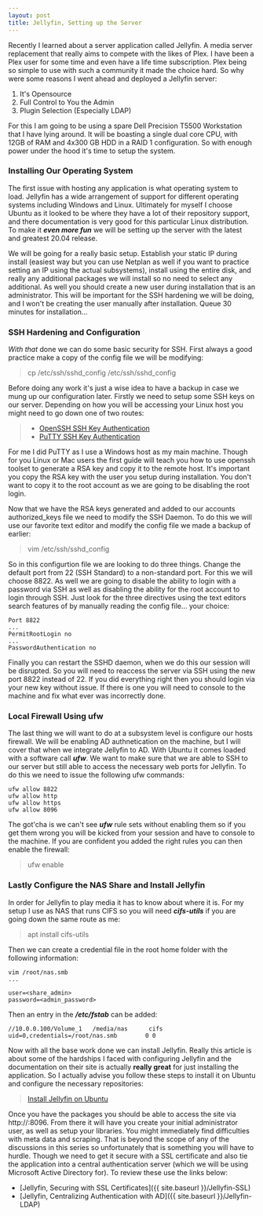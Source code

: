 ```yaml
---
layout: post
title: Jellyfin, Setting up the Server
---
```


Recently I learned about a server application called Jellyfin. A media server replacement that really aims to compete with the likes of Plex. I have been a Plex user for some time and even have a life time subscription. Plex being so simple to use with such a community it made the choice hard. So why were some reasons I went ahead and deployed a Jellyfin server: 

1. It's Opensource 
2. Full Control to You the Admin 
3. Plugin Selection (Especially LDAP)

For this I am going to be using a spare Dell Precision T5500 Workstation that I have lying around. It will be boasting a single dual core CPU, with 12GB of RAM and 4x300 GB HDD in a RAID 1 configuration. So with enough power under the hood it's time to setup the system. 

### Installing Our Operating System 

The first issue with hosting any application is what operating system to load. Jellyfin has a wide arrangement of support for different operating systems including Windows and Linux. Ultimately for myself I choose Ubuntu as it looked to be where they have a lot of their repository support, and there documentation is very good for this particular Linux distribution. To make it **_even more fun_** we will be setting up the server with the latest and greatest 20.04 release. 

We will be going for a really basic setup. Establish your static IP during install (easiest way but you can use Netplan as well if you want to practice setting an IP using the actual subsystems), install using the entire disk, and really any additional packages we will install so no need to select any additional. As well you should create a new user during installation that is an administrator. This will be important for the SSH hardening we will be doing, and I won't be creating the user manually after installation. Queue 30 minutes for installation... 

### SSH Hardening and Configuration 

*With that* done we can do some basic security for SSH. First always a good practice make a copy of the config file we will be modifying: 

> cp /etc/ssh/sshd_config /etc/ssh/sshd_config 

Before doing any work it's just a wise idea to have a backup in case we mung up our configuration later. Firstly we need to setup some SSH keys on our server. Depending on how you will be accessing your Linux host you might need to go down one of two routes: 

> - [OpenSSH SSH Key Authentication](https://www.digitalocean.com/community/tutorials/how-to-configure-ssh-key-based-authentication-on-a-linux-server)
> - [PuTTY SSH Key Authentication](https://devops.ionos.com/tutorials/use-ssh-keys-with-putty-on-windows/)

For me I did PuTTY as I use a Windows host as my main machine. Though for you Linux or Mac users the first guide will teach you how to use openssh toolset to generate a RSA key and copy it to the remote host. It's important you copy the RSA key with the user you setup during installation. You don't want to copy it to the root account as we are going to be disabling the root login. 

Now that we have the RSA keys generated and added to our accounts authorized_keys file we need to modify the SSH Daemon. To do this we will use our favorite text editor and modify the config file we made a backup of earlier: 

> vim /etc/ssh/sshd_config 

So in this configurtion file we are looking to do three things. Change the default port from 22 (SSH Standard) to a non-standard port. For this we will choose 8822. As well we are going to disable the ability to login with a password via SSH as well as disabling the ability for the root account to login through SSH. Just look for the three directives using the text editors search features of by manually reading the config file... your choice: 

```
Port 8822
...
PermitRootLogin no 
...
PasswordAuthentication no
```

Finally you can restart the SSHD daemon, when we do this our session will be disrupted. So you will need to reaccess the server via SSH using the new port 8822 instead of 22. If you did everything right then you should login via your new key without issue. If there is one you will need to console to the machine and fix what ever was incorrectly done. 

### Local Firewall Using ufw

The last thing we will want to do at a subsystem level is configure our hosts firewall. We will be enabling AD authnetication on the machine, but I will cover that when we integrate Jellyfin to AD. With Ubuntu it comes loaded with a software call **_ufw_**. We want to make sure that we are able to SSH to our server but still able to access the necessary web ports for Jellyfin. To do this we need to issue the following ufw commands: 

```
ufw allow 8822
ufw allow http
ufw allow https
ufw allow 8096
```

The got'cha is we can't see **_ufw_** rule sets without enabling them so if you get them wrong you will be kicked from your session and have to console to the machine. If you are confident you added the right rules you can then enable the firewall: 

> ufw enable

### Lastly Configure the NAS Share and Install Jellyfin 

In order for Jellyfin to play media it has to know about where it is. For my setup I use as NAS that runs CIFS so you will need **_cifs-utils_** if you are going down the same route as me: 

> apt install cifs-utils 

Then we can create a credential file in the root home folder with the following information: 

```
vim /root/nas.smb 
...

user=<share_admin>
password=<admin_password>
```

Then an entry in the **_/etc/fstab_** can be added:

```
//10.0.0.100/Volume_1   /media/nas      cifs    uid=0,credentials=/root/nas.smb        0 0
```

Now with all the base work done we can install Jellyfin. Really this article is about some of the hardships I faced with configuring Jellyfin and the documentation on their site is actually **really great** for just installing the application. So I actually advise you follow these steps to install it on Ubuntu and configure the necessary repositories: 

> [Install Jellyfin on Ubuntu](https://jellyfin.org/docs/general/administration/installing.html#ubuntu)

Once you have the packages you should be able to access the site via http://<host>:8096. From there it will have you create your initial administrator user, as well as setup your libraries. You might immediately find difficulties with meta data and scraping. That is beyond the scope of any of the discussions in this series so unfortunately that is something you will have to hurdle. Though we need to get it secure with a SSL certificate and also tie the application into a central authentication server (which we will be using Microsoft Active Directory for). To review these use the links below: 



- [Jellyfin, Securing with SSL Certificates]({{ site.baseurl }}/Jellyfin-SSL)
- [Jellyfin, Centralizing Authentication with AD]({{ site.baseurl }}/Jellyfin-LDAP)
